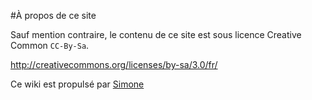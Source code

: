 #À propos de ce site

Sauf mention contraire, le contenu de ce site est sous licence Creative Common ```CC-By-Sa```.

http://creativecommons.org/licenses/by-sa/3.0/fr/

Ce wiki est propulsé par [Simone](https://github.com/Kloadut/Simone)